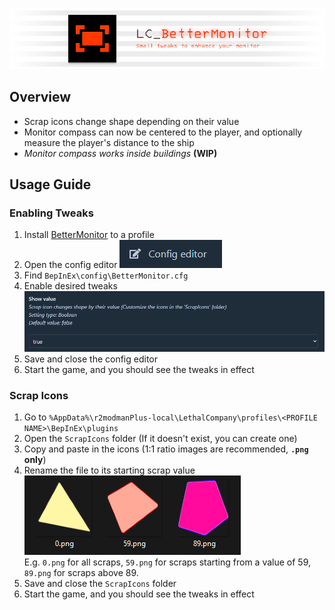 ![Banner](Documentation/Resources/Banner.png "Banner")

## Overview

- Scrap icons change shape depending on their value
- Monitor compass can now be centered to the player, and optionally measure the player's distance to the ship
- *Monitor compass works inside buildings* **(WIP)**

## Usage Guide

### Enabling Tweaks

1. Install [BetterMonitor](https://thunderstore.io/c/lethal-company/p/fumiko/BetterMonitor/) to a profile
2. Open the config editor ![ConfigEditor](Documentation/Resources/ConfigEditor.png "Config Editor")
3. Find `BepInEx\config\BetterMonitor.cfg`
4. Enable desired tweaks  
![Enabling a tweak through configuration](Documentation/Resources/ConfigField.png "Config Field")
5. Save and close the config editor
6. Start the game, and you should see the tweaks in effect

### Scrap Icons

1. Go to `%AppData%\r2modmanPlus-local\LethalCompany\profiles\<PROFILE NAME>\BepInEx\plugins`
2. Open the `ScrapIcons` folder (If it doesn't exist, you can create one)
3. Copy and paste in the icons (1:1 ratio images are recommended, **`.png` only**)
4. Rename the file to its starting scrap value  
![Default scrap files](Documentation/Resources/DefaultScrapFiles.png "Default Scrap Files")  
E.g. `0.png` for all scraps, `59.png` for scraps starting from a value of 59, `89.png` for scraps above 89.
5. Save and close the `ScrapIcons` folder
6. Start the game, and you should see the tweaks in effect
